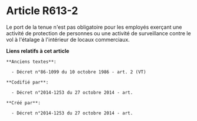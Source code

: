 # Article R613-2

Le port de la tenue n'est pas obligatoire pour les employés exerçant une activité de protection de personnes ou une activité
de surveillance contre le vol à l'étalage à l'intérieur de locaux commerciaux.

**Liens relatifs à cet article**

	**Anciens textes**:

	  - Décret n°86-1099 du 10 octobre 1986 - art. 2 (VT)

	**Codifié par**:

	  - Décret n°2014-1253 du 27 octobre 2014 - art.

	**Créé par**:

	  - Décret n°2014-1253 du 27 octobre 2014 - art.
